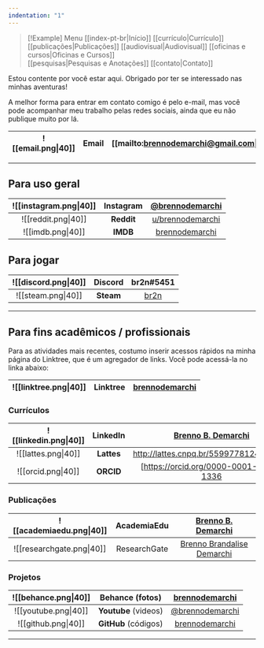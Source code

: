 ```yaml
---
indentation: "1"
---
```

> [!Example] Menu
> [[index-pt-br|Início]] [[currículo|Currículo]]  [[publicações|Publicações]] [[audiovisual|Audiovisual]] [[oficinas e cursos|Oficinas e Cursos]]  
> [[pesquisas|Pesquisas e Anotações]] [[contato|Contato]]

Estou contente por você estar aqui. Obrigado por ter se interessado nas minhas aventuras! 

A melhor forma para entrar em contato comigo é pelo e-mail, mas você pode acompanhar meu trabalho pelas redes sociais, ainda que eu não publique muito por lá.

| ![[email.png\|40]] | **Email** | [[mailto:brennodemarchi@gmail.com\|brennodemarchi@gmail.com]] |
| :----------------: | :-------: | :-----------------------------------------------------------: |

---
## Para uso geral

| ![[instagram.png\|40]] | **Instagram** |  [@brennodemarchi](https://www.instagram.com/brennodemarchi/)   |
| :--------------------: | :-----------: | :-------------------------------------------------------------: |
|  ![[reddit.png\|40]]   |  **Reddit**   | [u/brennodemarchi](https://www.reddit.com/user/brennodemarchi/) |
|   ![[imdb.png\|40]]    |   **IMDB**    |     [brennodemarchi](https://www.imdb.com/user/ur43026569)      |

## Para jogar

| ![[discord.png\|40]] | **Discord** |                  br2n#5451                  |
| :------------------: | :---------: | :-----------------------------------------: |
|  ![[steam.png\|40]]  |  **Steam**  | [br2n](https://steamcommunity.com/id/br2n/) |


---
## Para fins acadêmicos / profissionais   
  
   
Para as atividades mais recentes, costumo inserir acessos rápidos na minha página do Linktree, que é um agregador de links. Você pode acessá-la no linka abaixo:
   
| ![[linktree.png\|40]] | **Linktree** | [brennodemarchi](https://linktr.ee/brennodemarchi) |
| :-------------------: | :----------: | :------------------------------------------------: |
   
   
### Currículos 

   
| ![[linkedin.png\|40]] |           LinkedIn            | [Brenno B. Demarchi](https://www.linkedin.com/in/brennodemarchi/) |
| :-------------------: | :---------------------------: | :---------------------------------------------------------------: |
|  ![[lattes.png\|40]]  |          **Lattes**           |              http://lattes.cnpq.br/5599778124078031               |
|  ![[orcid.png\|40]]   |           **ORCID**           |              [https://orcid.org/0000-0001-9701-1336               |
   
   
### Publicações

   
| ![[academiaedu.png\|40]]  | **AcademiaEdu** |                 [Brenno B. Demarchi](https://ufsc.academia.edu/BrennoDemarchi)                 |
| :-----------------------: | :-------------: | :--------------------------------------------------------------------------------------------: |
| ![[researchgate.png\|40]] |  ResearchGate   | [ Brenno Brandalise Demarchi](https://www.researchgate.net/profile/Brenno-Brandalise-Demarchi) |
   
### Projetos
   
   
| ![[behance.png\|40]] | **Behance** (fotos)  |  [brennodemarchi](https://www.behance.net/brennodemarchi)  |
| :------------------: | :------------------: | :--------------------------------------------------------: |
| ![[youtube.png\|40]] | **Youtube** (videos) | [@brennodemarchi](https://www.youtube.com/@brennodemarchi) |
| ![[github.png\|40]]  | **GitHub** (códigos) |    [brennodemarchi](https://github.com/brennodemarchi)     |
   
   
---
